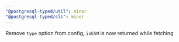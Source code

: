 ```yaml
---
"@postgresql-typed/util": minor
"@postgresql-typed/cli": minor
---
```


Remove `type` option from config, `isESM` is now returned while fetching
